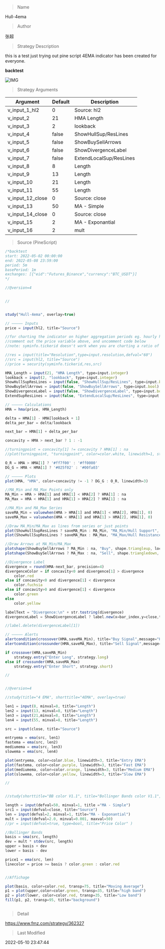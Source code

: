
> Name

Hull-4ema

> Author

张超

> Strategy Description

this is a test just trying out pine script
4EMA indicator has been created for everyone.

**backtest**

 ![IMG](https://www.fmz.com/upload/asset/f86714aaa93a9e48f7e7.png) 

> Strategy Arguments



|Argument|Default|Description|
|----|----|----|
|v_input_1_hl2|0|Source: hl2|high|low|open|close|hlc3|hlcc4|ohlc4|
|v_input_2|21|HMA Length|
|v_input_3|2|lookback|
|v_input_4|false|ShowHullSup/ResLines|
|v_input_5|false|ShowBuySellArrows|
|v_input_6|false|ShowDivergenceLabel|
|v_input_7|false|ExtendLocalSup/ResLines|
|v_input_8|8|Length|
|v_input_9|13|Length|
|v_input_10|21|Length|
|v_input_11|55|Length|
|v_input_12_close|0|Source: close|high|low|open|hl2|hlc3|hlcc4|ohlc4|
|v_input_13|50|MA - Simple|
|v_input_14_close|0|Source: close|high|low|open|hl2|hlc3|hlcc4|ohlc4|
|v_input_15|2|MA - Exponantial|
|v_input_16|2|mult|


> Source (PineScript)

``` javascript
/*backtest
start: 2022-05-02 00:00:00
end: 2022-05-08 23:59:00
period: 5m
basePeriod: 1m
exchanges: [{"eid":"Futures_Binance","currency":"BTC_USDT"}]
*/

//@version=4

                                            
//                                           


study("Hull-4ema", overlay=true)

// ————— Inputs
price = input(hl2, title="Source")

//for charting the indicator on higher aggregation periods eg. hourly hull on 15 min chart
//comment out the price variable above, and uncomment code below
//note: syminfo.tickerid doesn't work when you are charting a ratio of different tickers eg. ETH/BTC*100

//res = input(title="Resolution",type=input.resolution,defval="60")
//src = input(hl2, title="Source")
//price = security(syminfo.tickerid,res,src)

HMA_Length = input(21, "HMA Length", type=input.integer)
lookback = input(2, "lookback", type=input.integer)
ShowHullSupResLines = input(false, "ShowHullSup/ResLines", type=input.bool)
ShowBuySellArrows = input(false, "ShowBuySellArrows", type=input.bool)
ShowDivergenceLabel = input(false, "ShowDivergenceLabel", type=input.bool)
ExtendSupResLines = input(false, "ExtendLocalSup/ResLines", type=input.bool)

// ————— Calculations
HMA = hma(price, HMA_Length)

delta = HMA[1] - HMA[lookback + 1]
delta_per_bar = delta/lookback

next_bar = HMA[1] + delta_per_bar

concavity = HMA > next_bar ? 1 : -1

//turningpoint = concavity[1] != concavity ? HMA[1] : na
//plot(turningpoint, "turningpoint", color=color.white, linewidth=1, style=plot.style_circles, offset=-1)

O_R = HMA > HMA[1] ? '#ff7f00' : '#ff0000'
DG_G = HMA < HMA[1] ? '#025f02' : '#00fa03'

// ————— Plots
plot(HMA, "HMA", color=concavity != -1 ? DG_G : O_R, linewidth=3)

//MA_Min and MA_Max Points only
MA_Min = HMA > HMA[1] and HMA[1] < HMA[2] ? HMA[1] : na
MA_Max = HMA < HMA[1] and HMA[1] > HMA[2] ? HMA[1] : na

//MA_Min and MA_Max Series
saveMA_Min = valuewhen(HMA > HMA[1] and HMA[1] < HMA[2], HMA[1], 0)
saveMA_Max = valuewhen(HMA < HMA[1] and HMA[1] > HMA[2], HMA[1], 0)

//Draw MA_Min/MA_Max as lines from series or just points
plot(ShowHullSupResLines ? saveMA_Min : MA_Min, "MA_Min/Hull Support", style = plot.style_circles, color = #00fa03, linewidth=1, trackprice=ExtendSupResLines, offset=-1)
plot(ShowHullSupResLines ? saveMA_Max : MA_Max, "MA_Max/Hull Resistance", style = plot.style_circles, color = #ff0000, linewidth=1, trackprice=ExtendSupResLines, offset=-1)

//Draw Arrows at MA_Min/MA_Max
plotshape(ShowBuySellArrows ? MA_Min : na, "Buy", shape.triangleup, location.belowbar, color.green, text="Buy", offset=-1)
plotshape(ShowBuySellArrows ? MA_Max : na, "Sell", shape.triangledown, location.abovebar, color.red, text="Sell", offset=-1)

//Divergence Label
divergence = round(HMA-next_bar, precision=4)
divergenceColor = if concavity<0 and divergence[1] > divergence
    color.red
else if concavity<0 and divergence[1] < divergence
    color.fuchsia
else if concavity>0 and divergence[1] < divergence
    color.green
else
    color.yellow

labelText = "Divergence:\n" + str.tostring(divergence)
divergenceLabel = ShowDivergenceLabel ? label.new(x=bar_index,y=close,text=labelText,yloc=yloc.belowbar,color=divergenceColor,textcolor=color.black,style=label.style_label_up,size=size.normal) : na

//label.delete(divergenceLabel[1])

// ————— Alerts
alertcondition(crossover(HMA,saveMA_Min), title="Buy Signal",message="Hull Crossing above MA_Min, Bullish")
alertcondition(crossunder(HMA,saveMA_Max), title="Sell Signal",message="Hull Crossing below MA_Max, Bearish")

if crossover(HMA,saveMA_Min)
    strategy.entry("Enter Long", strategy.long)
else if crossunder(HMA,saveMA_Max)
    strategy.entry("Enter Short", strategy.short)

//


//@version=4

//study(title="4 EMA", shorttitle="4EMA", overlay=true)

len1 = input(8, minval=8, title="Length")
len2 = input(13, minval=8, title="Length")
len3 = input(21,minval=8, title="Length")
len4 = input(55, minval=8, title="Length")

src = input(close, title="Source")

entryema = ema(src, len1)
fastema = ema(src, len2)
mediumema = ema(src, len3)
slowema = ema(src, len4)

plot(entryema, color=color.blue, linewidth=3, title="Entry EMA")
plot(fastema, color=color.purple, linewidth=3, title="Fast EMA")
plot(mediumema, color=color.orange, linewidth=3, title="Medium EMA")
plot(slowema, color=color.yellow, linewidth=3, title="Slow EMA")

//


//study(shorttitle="BB color V1.1", title="Bollinger Bands color V1.1", overlay=true)

length = input(defval=50, minval=1, title ="MA - Simple")
src1 = input(defval=close, title="Source")
len = input(defval=2, minval=1, title="MA - Exponantial")
mult = input(defval=2.0, minval=0.001, maxval=50)
//pr = input(defval=true, type=bool, title="Price Color" )

//Bollinger Bands
basis = sma(src, length)
dev = mult * stdev(src, length)
upper = basis + dev
lower = basis - dev

price1 = ema(src, len)
linecolor = price >= basis ? color.green : color.red


//Affichage

plot(basis, color=color.red, transp=75, title="Moving Average")
p1 = plot(upper,color=color.green, transp=35, title="high band")
p2 = plot(lower, color=color.red, transp=35, title="Low band")
fill(p1, p2, transp=95, title="background")



```

> Detail

https://www.fmz.com/strategy/362327

> Last Modified

2022-05-10 23:47:44
